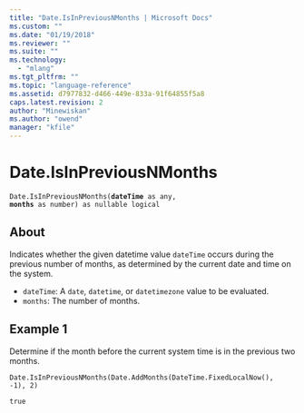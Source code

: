 ```yaml
---
title: "Date.IsInPreviousNMonths | Microsoft Docs"
ms.custom: ""
ms.date: "01/19/2018"
ms.reviewer: ""
ms.suite: ""
ms.technology: 
  - "mlang"
ms.tgt_pltfrm: ""
ms.topic: "language-reference"
ms.assetid: d7977832-d466-449e-833a-91f64855f5a8
caps.latest.revision: 2
author: "Minewiskan"
ms.author: "owend"
manager: "kfile"
---
```

# Date.IsInPreviousNMonths
<code>Date.IsInPreviousNMonths(**dateTime** as any, **months** as number) as nullable logical</code>

## About
Indicates whether the given datetime value <code>dateTime</code> occurs during the previous number of months, as determined by the current date and time on the system. 
* <code>dateTime</code>: A <code>date</code>, <code>datetime</code>, or <code>datetimezone</code> value to be evaluated.
* <code>months</code>: The number of months.

## Example 1
Determine if the month before the current system time is in the previous two months.

<code>Date.IsInPreviousNMonths(Date.AddMonths(DateTime.FixedLocalNow(), -1), 2)</code>

<code>true</code>

